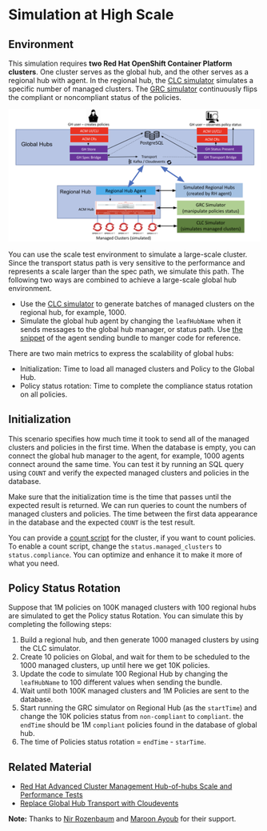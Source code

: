 # Simulation at High Scale

## Environment

This simulation requires **two Red Hat OpenShift Container Platform clusters**. One cluster serves as the global hub, and the other serves as a regional hub with agent. In the regional hub, the [CLC simulator](https://github.com/hanqiuzh/acm-clc-scale) simulates a specific number of managed clusters. The [GRC simulator](https://github.com/stolostron/grc-simulator) continuously flips the compliant or noncompliant status of the policies. 

![Scale Test Environment](doc/architecture/scale-tests-environment-arch.png)

You can use the scale test environment to simulate a large-scale cluster. Since the transport status path is very sensitive to the performance and represents a scale larger than the spec path, we simulate this path. The following two ways are combined to achieve a large-scale global hub environment.

- Use the [CLC simulator](https://github.com/hanqiuzh/acm-clc-scale) to generate batches of managed clusters on the regional hub, for example, 1000.
- Simulate the global hub agent by changing the `leafHubName` when it sends messages to the global hub manager, or status path. Use [the snippet](https://github.com/stolostron/leaf-hub-status-sync/blob/51cffef679da0a38a2bb888bd3828b9782dfbb4c/pkg/controller/generic/generic_status_sync_controller.go#L255-L272) of the agent sending bundle to manger code for reference.

There are two main metrics to express the scalability of global hubs:
- Initialization: Time  to load all managed clusters and Policy to the Global Hub.
- Policy status rotation: Time to complete the compliance status rotation on all policies.

## Initialization

This scenario specifies how much time it took to send all of the managed clusters and policies in the first time. When the database is empty, 
you can connect the global hub manager to the agent, for example, 1000 agents connect around the same time. You can test it by running an SQL query using `COUNT` and verify the expected managed clusters and policies in the database.

Make sure that the initialization time is the time that passes until the expected result is returned. We can run queries to count the numbers of managed clusters and policies. The time between the first data appearance in the database and the expected `COUNT` is the test result. 

You can provide a [count script](cluster-stopwatch.sh) for the cluster, if you want to count policies. To enable a count script, change the `status.managed_clusters` to `status.compliance`. You can optimize and enhance it to make it more of what you need.

## Policy Status Rotation

Suppose that 1M policies on 100K managed clusters with 100 regional hubs are simulated to get the Policy status Rotation. You can simulate this by completing the following steps:

1. Build a regional hub, and then generate 1000 managed clusters by using the CLC simulator.
2. Create 10 policies on Global, and wait for them to be scheduled to the 1000 managed clusters, up until here we get 10K policies.
3. Update the code to simulate 100 Regional Hub by changing the `leafHubName` to 100 different values when sending the bundle.
4. Wait until both 100K managed clusters and 1M Policies are sent to the database. 
5. Start running the GRC simulator on Regional Hub (as the `startTime`) and change the 10K policies status from `non-compliant` to `compliant`. the `endTime` should be 1M `compliant` policies found in the database of global hub.
6. The time of Policies status rotation = `endTime` - `starTime`.

## Related Material
- [Red Hat Advanced Cluster Management Hub-of-hubs Scale and Performance Tests](https://docs.google.com/presentation/d/1z6hESoacKRHuBQ-7I8nqWBuMnw7Z6CAw/edit#slide=id.p1)
- [Replace Global Hub Transport with Cloudevents](https://github.com/stolostron/multicluster-global-hub/issues/310)

**Note:** Thanks to [Nir Rozenbaum](https://github.com/nirrozenbaum) and [Maroon Ayoub](https://github.com/vMaroon) for their support.